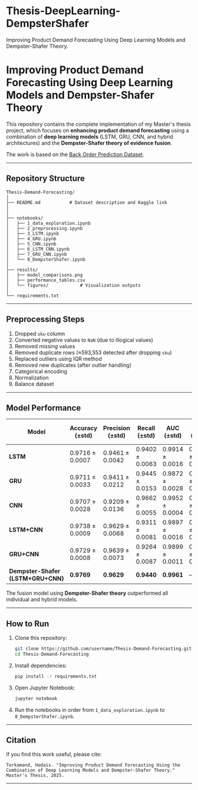 # Thesis-DeepLearning-DempsterShafer
Improving Product Demand Forecasting Using Deep Learning Models and Dempster-Shafer Theory.

# Improving Product Demand Forecasting Using Deep Learning Models and Dempster-Shafer Theory

This repository contains the complete implementation of my Master's thesis project, which focuses on **enhancing product demand forecasting** using a combination of **deep learning models** (LSTM, GRU, CNN, and hybrid architectures) and the **Dempster-Shafer theory of evidence fusion**.

The work is based on the [Back Order Prediction Dataset](https://www.kaggle.com/datasets/gowthammiryala/back-order-prediction-dataset).

---

## Repository Structure

```
Thesis-Demand-Forecasting/
│
├── README.md           # Dataset description and Kaggle link                  
│
│
├── notebooks/              
│   ├── 1_data_exploration.ipynb
│   ├── 2_preprocessing.ipynb
│   ├── 3_LSTM.ipynb
│   ├── 4_GRU.ipynb
│   ├── 5_CNN.ipynb
│   ├── 6_LSTM_CNN.ipynb
│   ├── 7_GRU_CNN.ipynb
│   └── 8_DempsterShafer.ipynb
│
├── results/                
│   ├── model_comparisons.png
│   ├── performance_tables.csv
│   └── figures/            # Visualization outputs
│           
└── requirements.txt               
```

---

## Preprocessing Steps

1. Dropped `sku` column
2. Converted negative values to `NaN` (due to illogical values)
3. Removed missing values
4. Removed duplicate rows (≈593,553 detected after dropping `sku`)
5. Replaced outliers using IQR method
6. Removed new duplicates (after outlier handling)
7. Categorical encoding
8. Normalization
9. Balance dataset

---

## Model Performance

| Model                              | Accuracy (±std) | Precision (±std) | Recall (±std)   | AUC (±std)      | Loss (±std)     | Inference Time (s) - (±std) |
| ---------------------------------- | --------------- | ---------------- | --------------- | --------------- | --------------- | --------------------------- |
| **LSTM**                           | 0.9716 ± 0.0007 | 0.9461 ± 0.0042  | 0.9402 ± 0.0063 | 0.9914 ± 0.0016 | 0.0857 ± 0.0064 | 7.9455 ± 2.2                |
| **GRU**                            | 0.9711 ± 0.0033 | 0.9411 ± 0.0212  | 0.9445 ± 0.0153 | 0.9872 ± 0.0028 | 0.1124 ± 0.0135 | 3.3752 ± 1.9                |
| **CNN**                            | 0.9707 ± 0.0028 | 0.9209 ± 0.0136  | 0.9662 ± 0.0055 | 0.9952 ± 0.0004 | 0.0809 ± 0.0071 | 1.6869 ± 0.6                |
| **LSTM+CNN**                       | 0.9738 ± 0.0009 | 0.9629 ± 0.0068  | 0.9311 ± 0.0081 | 0.9897 ± 0.0016 | 0.0888 ± 0.0085 | 7.0432 ± 1.6                |
| **GRU+CNN**                        | 0.9729 ± 0.0008 | 0.9639 ± 0.0073  | 0.9264 ± 0.0087 | 0.9899 ± 0.0011 | 0.0870 ± 0.0027 | 4.6317 ± 1.0                |
| **Dempster-Shafer (LSTM+GRU+CNN)** | **0.9769**      | **0.9629**       | **0.9440**      | **0.9961**      | —               | —                           |

 The fusion model using **Dempster-Shafer theory** outperformed all individual and hybrid models.

---

## How to Run

1. Clone this repository:

   ```bash
   git clone https://github.com/username/Thesis-Demand-Forecasting.git
   cd Thesis-Demand-Forecasting
   ```
2. Install dependencies:

   ```bash
   pip install -r requirements.txt
   ```
3. Open Jupyter Notebook:

   ```bash
   jupyter notebook
   ```
4. Run the notebooks in order from `1_data_exploration.ipynb` to `8_DempsterShafer.ipynb`.

---

## Citation

If you find this work useful, please cite:

```
Torkamand, Hodais. "Improving Product Demand Forecasting Using the Combination of Deep Learning Models and Dempster-Shafer Theory." Master's Thesis, 2025.
```

---

